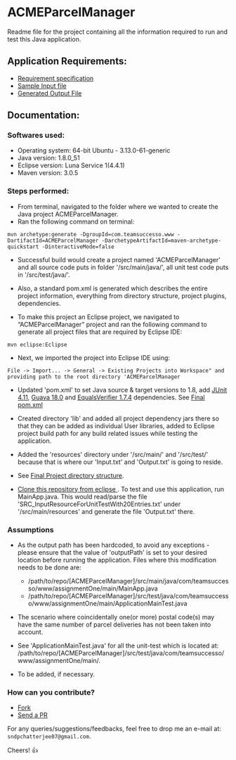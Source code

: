 # ACMEParcelManager

Readme file for the project containing all the information required to run and test this Java application.


## Application Requirements:

* [Requirement specification](https://pastebin.com/MDMk1LWJ)
* [Sample Input file](https://pastebin.com/M5Uh5Bz0)
* [Generated Output File](https://pastebin.com/hgJCYUpX)


## Documentation:

### Softwares used:

 * Operating system: 64-bit Ubuntu - 3.13.0-61-generic
 * Java version: 1.8.0_51
 * Eclipse version: Luna Service 1(4.4.1)
 * Maven version: 3.0.5

### Steps performed:

 * From terminal, navigated to the folder where we wanted to create the Java project ACMEParcelManager.
 * Ran the following command on terminal:
```
mvn archetype:generate -DgroupId=com.teamsuccesso.www -DartifactId=ACMEParcelManager -DarchetypeArtifactId=maven-archetype-quickstart -DinteractiveMode=false
```
 
  * Successful build would create a project named 'ACMEParcelManager' and all source code puts in folder '/src/main/java/', all unit test code puts in '/src/test/java/'.

* Also, a standard pom.xml is generated which describes the entire project information, everything from directory structure, project plugins, dependencies.

* To make this project an Eclipse project, we navigated to “ACMEParcelManager” project and ran the following command to generate all project files that are required by Eclipse IDE:

```mvn eclipse:Eclipse```
* Next, we imported the project into Eclipse IDE using:

```File -> Import... -> General -> Existing Projects into Workspace" and providing path to the root directory 'ACMEParcelManager```

* Updated 'pom.xml' to set Java source & target versions to 1.8, add [JUnit 4.11](http://mvnrepository.com/artifact/junit/junit/4.11), [Guava 18.0](https://github.com/google/guava) and [EqualsVerifier 1.7.4](http://www.jqno.nl/equalsverifier/) dependencies. See [Final pom.xml](https://pastebin.com/j8xpYJB2)

* Created directory 'lib' and added all project dependency jars there so that they can be added as individual User libraries, added to Eclipse project build path for any build related issues while testing the application.

* Added the 'resources' directory under '/src/main/' and '/src/test/' because that is where our 'Input.txt' and 'Output.txt' is going to reside.

* See [Final Project directory structure](http://i.imgur.com/CuCmhkC.png).

* [Clone this repository from eclipse ](http://www.vogella.com/tutorials/EclipseGit/article.html#clone_repository). To test and use this application, run MainApp.java. This would read/parse the file 'SRC_InputResourceForUnitTestWith20Entries.txt' under '/src/main/resources' and generate the file 'Output.txt' there.

### Assumptions
* As the output path has been hardcoded, to avoid any exceptions - please ensure that the value of 'outputPath' is set to your desired location before running the application. Files where this modification needs to be done are:
  - /path/to/repo/[ACMEParcelManager]/src/main/java/com/teamsuccesso/www/assignmentOne/main/MainApp.java 
  - /path/to/repo/[ACMEParcelManager]/src/test/java/com/teamsuccesso/www/assignmentOne/main/ApplicationMainTest.java

* The scenario where coincidentally one(or more) postal code(s) may have the same number of parcel deliveries has not been taken into account. 

* See 'ApplicationMainTest.java' for all the unit-test which is located at: /path/to/repo/[ACMEParcelManager]/src/test/java/com/teamsuccesso/www/assignmentOne/main/.

* To be added, if necessary.

### How can you contribute?
* [Fork](https://help.github.com/articles/fork-a-repo)
* [Send a PR](https://help.github.com/articles/using-pull-requests)

For any queries/suggestions/feedbacks, feel free to drop me an e-mail at: `sndpchatterjee07@gmail.com`.

Cheers! :+1:
